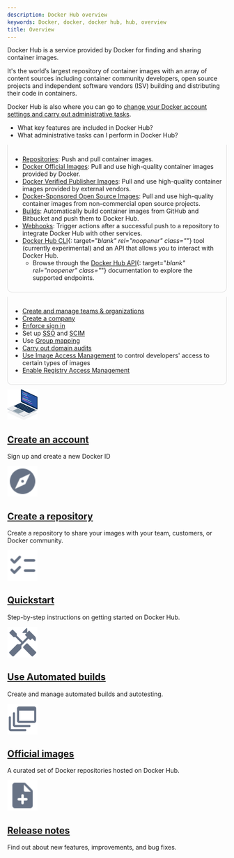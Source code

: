 ```yaml
---
description: Docker Hub overview
keywords: Docker, docker, docker hub, hub, overview
title: Overview
---
```


Docker Hub is a service provided by Docker for finding and sharing container images.

It's the world’s largest repository of container images with an array of content sources including container community developers, open source projects and independent software vendors (ISV) building and distributing their code in containers.

Docker Hub is also where you can go to [change your Docker account settings and carry out administrative tasks](admin-overview.md).

<style>
.tab-content > .tab-pane {s
  background-color: #fafafb;
  border: 1px solid #ddd;
  border-top: 0;
  padding: 10px;
  border-bottom-left-radius: 10px;
  border-bottom-right-radius: 10px;
  margin-bottom: 10px;
}
.night .tab-content > .tab-pane {
  background-color: #0e1c25;
  border: 1px solid #4f6071;
}
</style>
<ul class="nav nav-tabs">
<li class="active"><a data-toggle="tab" data-target="#includes">What key features are included in Docker Hub?</a></li>
<li><a data-toggle="tab" data-target="#features">What administrative tasks can I perform in Docker Hub?</a></li>
</ul>
<div class="tab-content">
<div id="includes" class="tab-pane fade in active" markdown="1">

* [Repositories](../docker-hub/repos/index.md): Push and pull container images.
* [Docker Official Images](official_images.md): Pull and use high-quality
container images provided by Docker.
* [Docker Verified Publisher Images](publish/index.md): Pull and use high-quality
container images provided by external vendors.
* [Docker-Sponsored Open Source Images](dsos-program.md): Pull and use high-quality
container images from non-commercial open source projects.
* [Builds](builds/index.md): Automatically build container images from
GitHub and Bitbucket and push them to Docker Hub.
* [Webhooks](webhooks.md): Trigger actions after a successful push
  to a repository to integrate Docker Hub with other services.
* [Docker Hub CLI](https://github.com/docker/hub-tool#readme){: target="_blank" rel="noopener" class="_"} tool (currently experimental) and an API that allows you to interact with Docker Hub.
  * Browse through the [Docker Hub API](/docker-hub/api/latest/){: target="_blank" rel="noopener" class="_"} documentation to explore the supported endpoints.

</div>
<div id="features" class="tab-pane fade" markdown="1">

* [Create and manage teams & organizations](orgs.md)
* [Create a company](creating-companies.md)
* [Enforce sign in](configure-sign-in.md)
* Set up [SSO](../single-sign-on/index.md) and [SCIM](scim.md)
* Use [Group mapping](group-mapping.md)
* [Carry out domain audits](domain-audit.md)
* [Use Image Access Management](image-access-management.md) to control developers' access to certain types of images
* [Enable Registry Access Management](../desktop/hardened-desktop/registry-access-management.md)

</div>
</div>

<div class="component-container">
    <!--start row-->
    <div class="row">
      <div class="col-xs-12 col-sm-12 col-md-12 col-lg-4 block">
        <div class="component">
             <div class="component-icon">
                 <a href="/docker-id/"><img src="/assets/images/laptop.svg" alt="Docker ID" width="70" height="70"></a>
             </div>
                 <h2 id="docker-id"><a href="/docker-id/">Create an account</a></h2>
                <p>Sign up and create a new Docker ID</p>
        </div>
      </div>
      <div class="col-xs-12 col-sm-12 col-md-12 col-lg-4 block">
        <div class="component">
            <div class="component-icon">
                 <a href="/docker-hub/repos/"><img src="/assets/images/explore.svg" alt="Docker Compose" width="70" height="70"></a>
            </div>
                <h2 id="docker-repos"><a href="/docker-hub/repos/">Create a repository</a></h2>
                <p>Create a repository to share your images with your team, customers, or Docker community. </p>
         </div>
     </div>
       <div class="col-xs-12 col-sm-12 col-md-12 col-lg-4 block">
        <div class="component">
            <div class="component-icon">
                 <a href="/docker-hub/"><img src="/assets/images/checklist.svg" alt="quickstart" width="70" height="70"></a>
            </div>
                <h2 id="docker-hub"><a href="/docker-hub/">Quickstart</a></h2>
                <p>Step-by-step instructions on getting started on Docker Hub.</p>
    </div>
    </div>
        <!--start row-->
    <div class="row">
     <div class="col-xs-12 col-sm-12 col-md-12 col-lg-4 block">
        <div class="component">
            <div class="component-icon">
          <a href="/docker-hub/builds/">
           <img src="/assets/images/build-configure-buildkit.svg" alt="secure" width="70px" height="70px">
          </a>
            </div>
                <h2 id="docker-hub"><a href="/docker-hub/builds/">Use Automated builds</a></h2>
                <p>Create and manage automated builds and autotesting.</p>
        </div>
     </div>
     <div class="col-xs-12 col-sm-12 col-md-12 col-lg-4 block">
        <div class="component">
          <div class="component-icon">
         <a href="/docker-hub/official_images"><img src="/assets/images/build-multi-platform.svg" alt="Stacked windows" alt="Staircase" width="70px" height="70px"></a>
          </div>
                <h2 id="docker-hub"><a href="/docker-hub/official_images">Official images</a></h2>
                <p>A curated set of Docker repositories hosted on Docker Hub.</p>
        </div>
      </div>
      <div class="col-xs-12 col-sm-12 col-md-12 col-lg-4 block">
        <div class="component">
            <div class="component-icon">
                <a href="/docker-hub/"><img src="/assets/images/note-add.svg" alt="Release notes" width="70" height="70"></a>
            </div>
                <h2 id="docker-release-notes"><a href="/docker-hub/release-notes/">Release notes</a></h2>
                <p>Find out about new features, improvements, and bug fixes.</p>
        </div>
     </div>
    </div>
</div>



